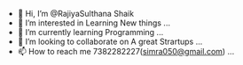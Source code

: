 - 👋 Hi, I’m @RajiyaSulthana Shaik
- 👀 I’m interested in Learning New things ...
- 🌱 I’m currently learning Programming  ...
- 💞️ I’m looking to collaborate on A great Strartups ...
- 📫 How to reach me 7382282227(simra050@gmail.com) ...

<!---
RajiyaSulthana/RajiyaSulthana is a ✨ special ✨ repository because its `README.md` (this file) appears on your GitHub profile.
You can click the Preview link to take a look at your changes.
--->
